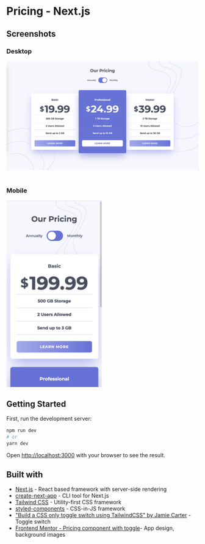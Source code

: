 # Pricing - Next.js

## Screenshots
<div>
  <h3>Desktop</h3>
  <img src="./screenshots/desktop.png" width="700" alt="desktop screenshot">
</div>
<br/>
<div>
  <h3>Mobile</h3>
  <img src="./screenshots/mobile.png" width="250" alt="mobile screenshot">
</div>

## Getting Started

First, run the development server:

```bash
npm run dev
# or
yarn dev
```

Open [http://localhost:3000](http://localhost:3000) with your browser to see the result.

## Built with

- [Next.js](https://github.com/vercel/next.js/) - React based framework with server-side rendering
- [create-next-app](https://github.com/vercel/next.js/tree/canary/packages/create-next-app) - CLI tool for Next.js
- [Tailwind CSS](https://github.com/tailwindlabs/tailwindcss) - Utility-first CSS framework
- [styled-components](https://github.com/styled-components/styled-components) - CSS-in-JS framework
- ["Build a CSS only toggle switch using TailwindCSS" by Jamie Carter](https://medium.com/front-end-weekly/build-a-css-only-toggle-switch-using-tailwindcss-d2739882934) - Toggle switch
- [Frontend Mentor - Pricing component with toggle](https://github.com/frontendmentorio/pricing-component-with-toggle)- App design, background images
